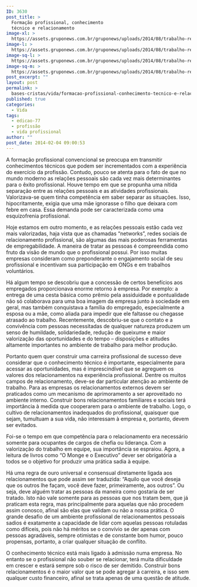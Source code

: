 ```yaml
---
ID: 3630
post_title: >
  Formação profissional, conhecimento
  técnico e relacionamento
image-xl: >
  https://assets.gruponews.com.br/gruponews/uploads/2014/08/trabalho-relacionamentos-1666x1080.jpg
image-l: >
  https://assets.gruponews.com.br/gruponews/uploads/2014/08/trabalho-relacionamentos-1280x720.jpg
image-sq-l: >
  https://assets.gruponews.com.br/gruponews/uploads/2014/08/trabalho-relacionamentos-1280x1152.jpg
image-sq-m: >
  https://assets.gruponews.com.br/gruponews/uploads/2014/08/trabalho-relacionamentos-720x720.jpg
post_excerpt: ""
layout: post
permalink: >
  bases-cristas/vida/formacao-profissional-conhecimento-tecnico-e-relacionamento.html
published: true
categories:
  - Vida
tags:
  - edicao-77
  - profissão
  - vida profissional
author: ""
post_date: 2014-02-04 09:00:53
---
```

A formação profissional convencional se preocupa em transmitir conhecimentos técnicos que podem ser incrementados com a experiência do exercício da profissão. Contudo, pouco se atenta para o fato de que no mundo moderno as relações pessoais são cada vez mais determinantes para o êxito profissional. Houve tempo em que se propunha uma nítida separação entre as relações pessoais e as atividades profissionais. Valorizava-se quem tinha competência em saber separar as situações. Isso, hipocritamente, exigia que uma mãe ignorasse o filho que deixara com febre em casa. Essa demanda pode ser caracterizada como uma esquizofrenia profissional.

Hoje estamos em outro momento, e as relações pessoais estão cada vez mais valorizadas, haja vista que as chamadas “networks”, redes sociais de relacionamento profissional, são algumas das mais poderosas ferramentas de empregabilidade. A maneira de tratar as pessoas é compreendida como fruto da visão de mundo que o profissional possui. Por isso muitas empresas consideram como preponderante o engajamento social de seu profissional e incentivam sua participação em ONGs e em trabalhos voluntários.

Há algum tempo se descobriu que a concessão de certos benefícios aos empregados proporcionava enorme retorno à empresa. Por exemplo: a entrega de uma cesta básica como prêmio pela assiduidade e pontualidade não só colaborava para uma boa imagem da empresa junto à sociedade em geral, mas também conquistava a família do empregado, especialmente a esposa ou a mãe, como aliada para impedir que ele faltasse ou chegasse atrasado ao trabalho. Recentemente, descobriu-se que o contato e a convivência com pessoas necessitadas de qualquer natureza produzem um senso de humildade, solidariedade, redução de queixume e maior valorização das oportunidades e do tempo – disposições e atitudes altamente importantes no ambiente de trabalho para melhor produção.

Portanto quem quer construir uma carreira profissional de sucesso deve considerar que o conhecimento técnico é importante, especialmente para acessar as oportunidades, mas é imprescindível que se agreguem os valores dos relacionamentos na experiência profissional. Dentre os muitos campos de relacionamento, deve-se dar particular atenção ao ambiente de trabalho. Para as empresas os relacionamentos externos devem ser praticados como um mecanismo de aprimoramento a ser aproveitado no ambiente interno. Construir bons relacionamentos familiares e sociais terá importância à medida que cooperarem para o ambiente de trabalho. Logo, o cultivo de relacionamentos inadequados do profissional, quaisquer que sejam, tumultuam a sua vida, não interessam à empresa e, portanto, devem ser evitados.

Foi-se o tempo em que competência para o relacionamento era necessário somente para ocupantes de cargos de chefia ou liderança. Com a valorização do trabalho em equipe, sua importância se espraiou. Agora, a leitura de livros como “O Monge e o Executivo” dever ser obrigatória a todos se o objetivo for produzir uma prática sadia à equipe.

Há uma regra de ouro universal e consensual diretamente ligada aos relacionamentos que pode assim ser traduzida: “Aquilo que você deseja que os outros lhe façam, você deve fazer, primeiramente, aos outros”. Ou seja, deve alguém tratar as pessoas da maneira como gostaria de ser tratado. Isto não vale somente para as pessoas que nos tratam bem, que já praticam esta regra, mas principalmente para aquelas que não procedem assim conosco, afinal são elas que validam ou não a nossa prática. O grande desafio de um ambiente profissional de relacionamentos pessoais sadios é exatamente a capacidade de lidar com aquelas pessoas rotuladas como difíceis, pois não há méritos se o convívio se der apenas com pessoas agradáveis, sempre otimistas e de constante bom humor, pouco propensas, portanto, a criar qualquer situação de conflito.

O conhecimento técnico está mais ligado à admissão numa empresa. No entanto se o profissional não souber se relacionar, terá muita dificuldade em crescer e estará sempre sob o risco de ser demitido. Construir bons relacionamentos é o maior valor que se pode agregar à carreira, e isso sem qualquer custo financeiro, afinal se trata apenas de uma questão de atitude.